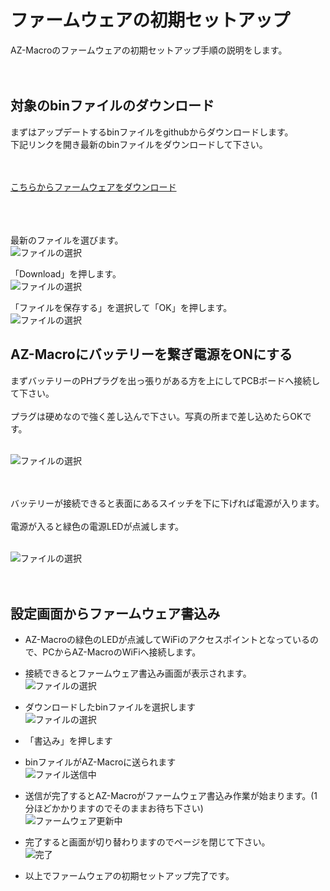 # ファームウェアの初期セットアップ
AZ-Macroのファームウェアの初期セットアップ手順の説明をします。  
  <br><br>
  
## 対象のbinファイルのダウンロード
まずはアップデートするbinファイルをgithubからダウンロードします。  
下記リンクを開き最新のbinファイルをダウンロードして下さい。  
  <br><br>

[こちらからファームウェアをダウンロード](/firmware/bin/)  
  <br><br><br>
  


最新のファイルを選びます。  
![ファイルの選択](/images/github_bin.png)  
  
  
「Download」を押します。  
![ファイルの選択](/images/github_bin_download.png)  
  
  
「ファイルを保存する」を選択して「OK」を押します。  
![ファイルの選択](/images/github_bin_download_ok.png)  
  
  
## AZ-Macroにバッテリーを繋ぎ電源をONにする
まずバッテリーのPHプラグを出っ張りがある方を上にしてPCBボードへ接続して下さい。<br><br>
プラグは硬めなので強く差し込んで下さい。写真の所まで差し込めたらOKです。<br><br>

![ファイルの選択](/images/batset.jpg)  
<br><br>

バッテリーが接続できると表面にあるスイッチを下に下げれば電源が入ります。<br><br>
電源が入ると緑色の電源LEDが点滅します。<br><br>

![ファイルの選択](/images/green_led.jpg)  
<br><br>

  
## 設定画面からファームウェア書込み

- AZ-Macroの緑色のLEDが点滅してWiFiのアクセスポイントとなっているので、PCからAZ-MacroのWiFiへ接続します。
  
  
- 接続できるとファームウェア書込み画面が表示されます。  
![ファイルの選択](/images/firm_setup.jpg)  
  
  
- ダウンロードしたbinファイルを選択します  
![ファイルの選択](/images/firm_setup_file.jpg)  
  
  
- 「書込み」を押します  
  
  
- binファイルがAZ-Macroに送られます  
![ファイル送信中](/images/firm_setup_upload.jpg)  
  
  
- 送信が完了するとAZ-Macroがファームウェア書込み作業が始まります。(1分ほどかかりますのでそのままお待ち下さい)  
![ファームウェア更新中](/images/firm_setup_write.jpg)  
  
  
- 完了すると画面が切り替わりますのでページを閉じて下さい。  
![完了](/images/firm_setup_comp.jpg)  
  
  
- 以上でファームウェアの初期セットアップ完了です。

